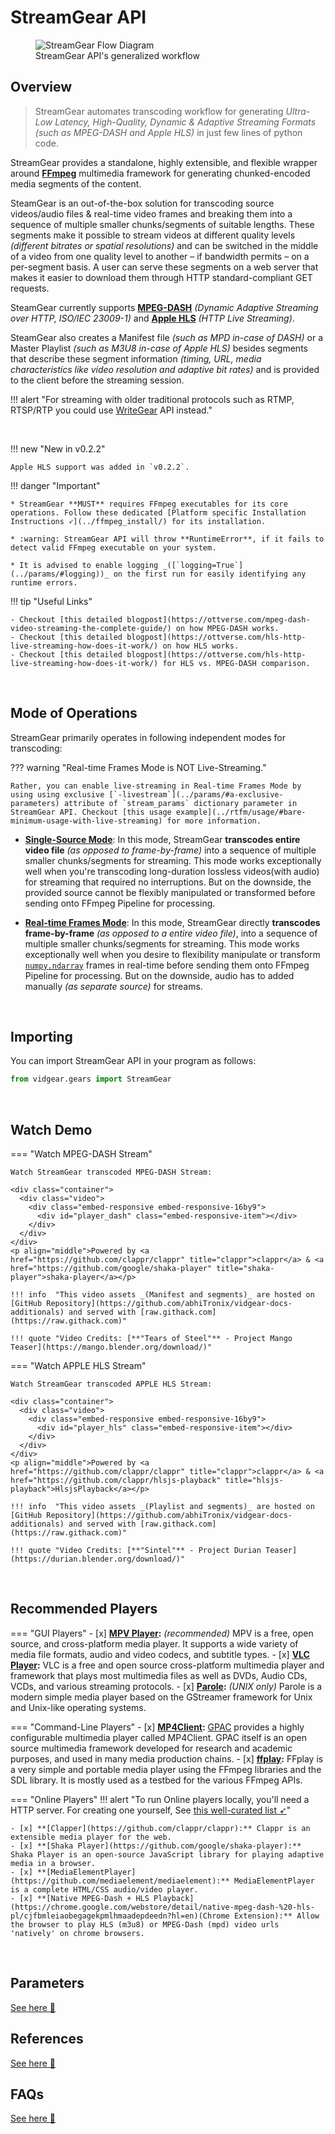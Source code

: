 <!--
===============================================
vidgear library source-code is deployed under the Apache 2.0 License:

Copyright (c) 2019 Abhishek Thakur(@abhiTronix) <abhi.una12@gmail.com>

Licensed under the Apache License, Version 2.0 (the "License");
you may not use this file except in compliance with the License.
You may obtain a copy of the License at

   http://www.apache.org/licenses/LICENSE-2.0

Unless required by applicable law or agreed to in writing, software
distributed under the License is distributed on an "AS IS" BASIS,
WITHOUT WARRANTIES OR CONDITIONS OF ANY KIND, either express or implied.
See the License for the specific language governing permissions and
limitations under the License.
===============================================
-->

# StreamGear API 


<figure>
  <img src="../../../assets/images/streamgear_flow.webp" loading="lazy" alt="StreamGear Flow Diagram" />
  <figcaption>StreamGear API's generalized workflow</figcaption>
</figure>


## Overview

> StreamGear automates transcoding workflow for generating _Ultra-Low Latency, High-Quality, Dynamic & Adaptive Streaming Formats (such as MPEG-DASH and Apple HLS)_ in just few lines of python code. 

StreamGear provides a standalone, highly extensible, and flexible wrapper around [**FFmpeg**](https://ffmpeg.org/) multimedia framework for generating chunked-encoded media segments of the content.

SteamGear is an out-of-the-box solution for transcoding source videos/audio files & real-time video frames and breaking them into a sequence of multiple smaller chunks/segments of suitable lengths. These segments make it possible to stream videos at different quality levels _(different bitrates or spatial resolutions)_ and can be switched in the middle of a video from one quality level to another – if bandwidth permits – on a per-segment basis. A user can serve these segments on a web server that makes it easier to download them through HTTP standard-compliant GET requests.

SteamGear currently supports [**MPEG-DASH**](https://www.encoding.com/mpeg-dash/) _(Dynamic Adaptive Streaming over HTTP, ISO/IEC 23009-1)_  and [**Apple HLS**](https://developer.apple.com/documentation/http_live_streaming) _(HTTP Live Streaming)_. 

SteamGear also creates a Manifest file _(such as MPD in-case of DASH)_ or a Master Playlist _(such as M3U8 in-case of Apple HLS)_ besides segments that describe these segment information _(timing, URL, media characteristics like video resolution and adaptive bit rates)_ and is provided to the client before the streaming session.

!!! alert "For streaming with older traditional protocols such as RTMP, RTSP/RTP you could use [WriteGear](../../writegear/introduction/) API instead."

&thinsp;

!!! new "New in v0.2.2" 

    Apple HLS support was added in `v0.2.2`.


!!! danger "Important"
	
	* StreamGear **MUST** requires FFmpeg executables for its core operations. Follow these dedicated [Platform specific Installation Instructions ➶](../ffmpeg_install/) for its installation.

	* :warning: StreamGear API will throw **RuntimeError**, if it fails to detect valid FFmpeg executable on your system.

	* It is advised to enable logging _([`logging=True`](../params/#logging))_ on the first run for easily identifying any runtime errors.

!!! tip "Useful Links"
    
    - Checkout [this detailed blogpost](https://ottverse.com/mpeg-dash-video-streaming-the-complete-guide/) on how MPEG-DASH works.
    - Checkout [this detailed blogpost](https://ottverse.com/hls-http-live-streaming-how-does-it-work/) on how HLS works.
    - Checkout [this detailed blogpost](https://ottverse.com/hls-http-live-streaming-how-does-it-work/) for HLS vs. MPEG-DASH comparison.


&thinsp; 

## Mode of Operations

StreamGear primarily operates in following independent modes for transcoding:


??? warning "Real-time Frames Mode is NOT Live-Streaming."

    Rather, you can enable live-streaming in Real-time Frames Mode by using using exclusive [`-livestream`](../params/#a-exclusive-parameters) attribute of `stream_params` dictionary parameter in StreamGear API. Checkout [this usage example](../rtfm/usage/#bare-minimum-usage-with-live-streaming) for more information.


- [**Single-Source Mode**](../ssm/overview): In this mode, StreamGear **transcodes entire video file** _(as opposed to frame-by-frame)_ into a sequence of multiple smaller chunks/segments for streaming. This mode works exceptionally well when you're transcoding long-duration lossless videos(with audio) for streaming that required no interruptions. But on the downside, the provided source cannot be flexibly manipulated or transformed before sending onto FFmpeg Pipeline for processing. 

- [**Real-time Frames Mode**](../rtfm/overview): In this mode, StreamGear directly **transcodes frame-by-frame** _(as opposed to a entire video file)_, into a sequence of multiple smaller chunks/segments for streaming. This mode works exceptionally well when you desire to flexibility manipulate or transform [`numpy.ndarray`](https://numpy.org/doc/1.18/reference/generated/numpy.ndarray.html#numpy-ndarray) frames in real-time before sending them onto FFmpeg Pipeline for processing. But on the downside, audio has to added manually _(as separate source)_ for streams. 

&thinsp; 

## Importing

You can import StreamGear API in your program as follows:

```python
from vidgear.gears import StreamGear
```

&thinsp; 


## Watch Demo

=== "Watch MPEG-DASH Stream"

    Watch StreamGear transcoded MPEG-DASH Stream:

    <div class="container">
      <div class="video">
        <div class="embed-responsive embed-responsive-16by9">
          <div id="player_dash" class="embed-responsive-item"></div>
        </div>
      </div>
    </div>
    <p align="middle">Powered by <a href="https://github.com/clappr/clappr" title="clappr">clappr</a> & <a href="https://github.com/google/shaka-player" title="shaka-player">shaka-player</a></p>

    !!! info  "This video assets _(Manifest and segments)_ are hosted on [GitHub Repository](https://github.com/abhiTronix/vidgear-docs-additionals) and served with [raw.githack.com](https://raw.githack.com)" 

    !!! quote "Video Credits: [**"Tears of Steel"** - Project Mango Teaser](https://mango.blender.org/download/)"

=== "Watch APPLE HLS Stream"

    Watch StreamGear transcoded APPLE HLS Stream:

    <div class="container">
      <div class="video">
        <div class="embed-responsive embed-responsive-16by9">
          <div id="player_hls" class="embed-responsive-item"></div>
        </div>
      </div>
    </div>
    <p align="middle">Powered by <a href="https://github.com/clappr/clappr" title="clappr">clappr</a> & <a href="https://github.com/clappr/hlsjs-playback" title="hlsjs-playback">HlsjsPlayback</a></p>

    !!! info  "This video assets _(Playlist and segments)_ are hosted on [GitHub Repository](https://github.com/abhiTronix/vidgear-docs-additionals) and served with [raw.githack.com](https://raw.githack.com)" 

    !!! quote "Video Credits: [**"Sintel"** - Project Durian Teaser](https://durian.blender.org/download/)"

&thinsp;

## Recommended Players

=== "GUI Players"
    - [x] **[MPV Player](https://mpv.io/):** _(recommended)_ MPV is a free, open source, and cross-platform media player. It supports a wide variety of media file formats, audio and video codecs, and subtitle types. 
    - [x] **[VLC Player](https://www.videolan.org/vlc/releases/3.0.0.html):** VLC is a free and open source cross-platform multimedia player and framework that plays most multimedia files as well as DVDs, Audio CDs, VCDs, and various streaming protocols.
    - [x] **[Parole](https://docs.xfce.org/apps/parole/start):** _(UNIX only)_  Parole is a modern simple media player based on the GStreamer framework for Unix and Unix-like operating systems. 

=== "Command-Line Players"
    - [x] **[MP4Client](https://github.com/gpac/gpac/wiki/MP4Client-Intro):** [GPAC](https://gpac.wp.imt.fr/home/) provides a highly configurable multimedia player called MP4Client. GPAC itself is an open source multimedia framework developed for research and academic purposes, and used in many media production chains.
    - [x] **[ffplay](https://ffmpeg.org/ffplay.html):** FFplay is a very simple and portable media player using the FFmpeg libraries and the SDL library. It is mostly used as a testbed for the various FFmpeg APIs. 

=== "Online Players"
    !!! alert "To run Online players locally, you'll need a HTTP server. For creating one yourself, See [this well-curated list  ➶](https://gist.github.com/abhiTronix/7d2798bc9bc62e9e8f1e88fb601d7e7b)"

    - [x] **[Clapper](https://github.com/clappr/clappr):** Clappr is an extensible media player for the web.
    - [x] **[Shaka Player](https://github.com/google/shaka-player):** Shaka Player is an open-source JavaScript library for playing adaptive media in a browser.
    - [x] **[MediaElementPlayer](https://github.com/mediaelement/mediaelement):** MediaElementPlayer is a complete HTML/CSS audio/video player.
    - [x] **[Native MPEG-Dash + HLS Playback](https://chrome.google.com/webstore/detail/native-mpeg-dash-%20-hls-pl/cjfbmleiaobegagekpmlhmaadepdeedn?hl=en)(Chrome Extension):** Allow the browser to play HLS (m3u8) or MPEG-Dash (mpd) video urls 'natively' on chrome browsers.

&thinsp;

## Parameters

<div>
<a href="../params/">See here 🚀</a>
</div>

## References

<div>
<a href="../../../bonus/reference/streamgear/">See here 🚀</a>
</div>


## FAQs

<div>
<a href="../../../help/streamgear_faqs/">See here 🚀</a>
</div>

&thinsp;